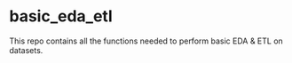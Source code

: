 # basic_eda_etl
This repo contains all the functions needed to perform basic EDA &amp; ETL on datasets.
